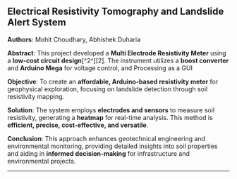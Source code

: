 
## Electrical Resistivity Tomography and Landslide Alert System

**Authors**: Mohit Choudhary, Abhishek Duharia

**Abstract**: This project developed a **Multi Electrode Resistivity Meter** using a **low-cost circuit design**[^2^][2]. The instrument utilizes a **boost converter** and **Arduino Mega** for voltage control, and Processing as a GUI

**Objective**: To create an **affordable, Arduino-based resistivity meter** for geophysical exploration, focusing on landslide detection through soil resistivity mapping.

**Solution**: The system employs **electrodes and sensors** to measure soil resistivity, generating a **heatmap** for real-time analysis. This method is **efficient, precise, cost-effective, and versatile**.

**Conclusion**: This approach enhances geotechnical engineering and environmental monitoring, providing detailed insights into soil properties and aiding in **informed decision-making** for infrastructure and environmental projects.

---
